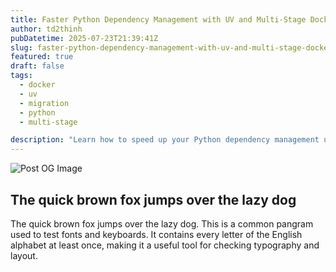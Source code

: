 ```yaml
---
title: Faster Python Dependency Management with UV and Multi-Stage Docker Builds
author: td2thinh
pubDatetime: 2025-07-23T21:39:41Z
slug: faster-python-dependency-management-with-uv-and-multi-stage-docker-builds
featured: true
draft: false
tags:
  - docker
  - uv
  - migration
  - python
  - multi-stage

description: "Learn how to speed up your Python dependency management using UV and multi-stage Docker builds. This post covers how we did it."
---
```


![Post OG Image](/posts/faster-python-dependency-management-with-uv-and-multi-stage-docker-builds/index.png)

## The quick brown fox jumps over the lazy dog

The quick brown fox jumps over the lazy dog. This is a common pangram used to test fonts and keyboards. It contains every letter of the English alphabet at least once, making it a useful tool for checking typography and layout.
